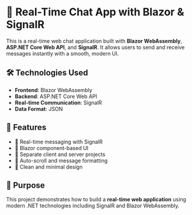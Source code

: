 # 💬 Real-Time Chat App with Blazor & SignalR

This is a real-time web chat application built with **Blazor WebAssembly**, **ASP.NET Core Web API**, and **SignalR**. It allows users to send and receive messages instantly with a smooth, modern UI.

## 🛠️ Technologies Used

- **Frontend**: Blazor WebAssembly
- **Backend**: ASP.NET Core Web API
- **Real-time Communication**: SignalR
- **Data Format**: JSON

## 🚀 Features

- 🔹 Real-time messaging with SignalR  
- 🔹 Blazor component-based UI  
- 🔹 Separate client and server projects  
- 🔹 Auto-scroll and message formatting  
- 🔹 Clean and minimal design

## 📌 Purpose

This project demonstrates how to build a **real-time web application** using modern .NET technologies including SignalR and Blazor WebAssembly.

